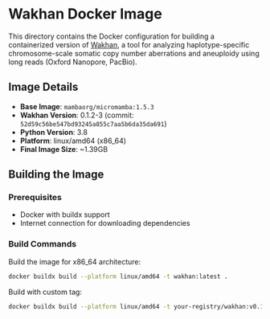 # Wakhan Docker Image

This directory contains the Docker configuration for building a containerized version of [Wakhan](https://github.com/KolmogorovLab/Wakhan), a tool for analyzing haplotype-specific chromosome-scale somatic copy number aberrations and aneuploidy using long reads (Oxford Nanopore, PacBio).

## Image Details

- **Base Image**: `mambaorg/micromamba:1.5.3`
- **Wakhan Version**: 0.1.2-3 (commit: `52d59c56be547bd93245a855c7aa5b6da35da691`)
- **Python Version**: 3.8
- **Platform**: linux/amd64 (x86_64)
- **Final Image Size**: ~1.39GB

## Building the Image

### Prerequisites

- Docker with buildx support
- Internet connection for downloading dependencies

### Build Commands

Build the image for x86_64 architecture:

```bash
docker buildx build --platform linux/amd64 -t wakhan:latest .
```

Build with custom tag:

```bash
docker buildx build --platform linux/amd64 -t your-registry/wakhan:v0.1.2 .
```

